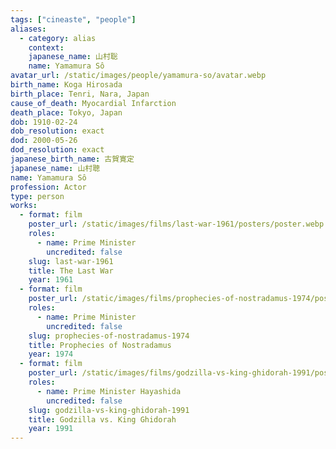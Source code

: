```yaml
---
tags: ["cineaste", "people"]
aliases:
  - category: alias
    context:
    japanese_name: 山村聡
    name: Yamamura Sô
avatar_url: /static/images/people/yamamura-so/avatar.webp
birth_name: Koga Hirosada
birth_place: Tenri, Nara, Japan
cause_of_death: Myocardial Infarction
death_place: Tokyo, Japan
dob: 1910-02-24
dob_resolution: exact
dod: 2000-05-26
dod_resolution: exact
japanese_birth_name: 古賀寛定
japanese_name: 山村聰
name: Yamamura Sô
profession: Actor
type: person
works:
  - format: film
    poster_url: /static/images/films/last-war-1961/posters/poster.webp
    roles:
      - name: Prime Minister
        uncredited: false
    slug: last-war-1961
    title: The Last War
    year: 1961
  - format: film
    poster_url: /static/images/films/prophecies-of-nostradamus-1974/posters/poster.webp
    roles:
      - name: Prime Minister
        uncredited: false
    slug: prophecies-of-nostradamus-1974
    title: Prophecies of Nostradamus
    year: 1974
  - format: film
    poster_url: /static/images/films/godzilla-vs-king-ghidorah-1991/posters/poster.webp
    roles:
      - name: Prime Minister Hayashida
        uncredited: false
    slug: godzilla-vs-king-ghidorah-1991
    title: Godzilla vs. King Ghidorah
    year: 1991
---
```

